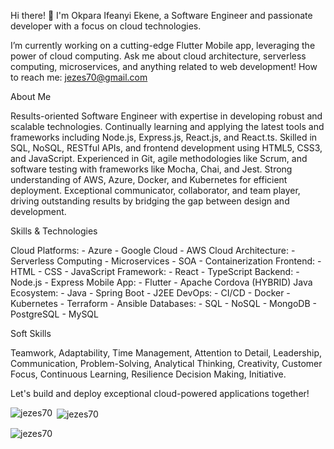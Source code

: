 Hi there! 👋
I'm Okpara Ifeanyi Ekene, a Software Engineer and passionate developer with a focus on cloud technologies.

I’m currently working on a cutting-edge Flutter Mobile app, leveraging the power of cloud computing.
Ask me about cloud architecture, serverless computing, microservices, and anything related to web development!
How to reach me: jezes70@gmail.com

About Me

Results-oriented Software Engineer with expertise in developing robust and scalable technologies. 
Continually learning and applying the latest tools and frameworks including Node.js, Express.js, React.js, and React.ts. 
Skilled in SQL, NoSQL, RESTful APIs, and frontend development using HTML5, CSS3, and JavaScript.
Experienced in Git, agile methodologies like Scrum, and software testing with frameworks like Mocha, Chai, and Jest. 
Strong understanding of AWS, Azure, Docker, and Kubernetes for efficient deployment. 
Exceptional communicator, collaborator, and team player, driving outstanding results by bridging the gap between design and development.

Skills & Technologies

Cloud Platforms: - Azure - Google Cloud - AWS
Cloud Architecture: - Serverless Computing - Microservices - SOA - Containerization
Frontend: - HTML - CSS - JavaScript
Framework: - React - TypeScript
Backend: - Node.js - Express
Mobile App: - Flutter - Apache Cordova (HYBRID)
Java Ecosystem: - Java - Spring Boot - J2EE
DevOps: - CI/CD - Docker - Kubernetes - Terraform - Ansible
Databases: - SQL - NoSQL - MongoDB - PostgreSQL - MySQL

Soft Skills 

Teamwork, Adaptability, Time Management, Attention to Detail,
Leadership, Communication, Problem-Solving, Analytical Thinking,
Creativity, Customer Focus, Continuous Learning, Resilience Decision Making, Initiative.

Let's build and deploy exceptional cloud-powered applications together!


<p><img align="left" src="https://github-readme-stats.vercel.app/api/top-langs?username=jezes70&show_icons=true&locale=en&layout=compact" alt="jezes70" /></p>

<p>&nbsp;<img align="center" src="https://github-readme-stats.vercel.app/api?username=jezes70&show_icons=true&locale=en" alt="jezes70" /></p>

<p><img align="center" src="https://github-readme-streak-stats.herokuapp.com/?user=**jezes70**&" alt="jezes70" /></p>
